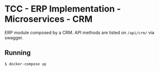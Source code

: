 # TCC - ERP Implementation - Microservices - CRM

ERP module composed by a CRM. API methods are listed on `/api/crm/` via swagger.


## Running

`$ docker-compose up`

